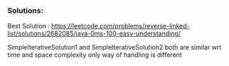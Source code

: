 ### Solutions:
Best Solution : https://leetcode.com/problems/reverse-linked-list/solutions/2682085/java-0ms-100-easy-understanding/


SimpleIterativeSolution1 and SimpleIterativeSolution2 both are similar 
wrt time and space complexity 
only way of handling is different

